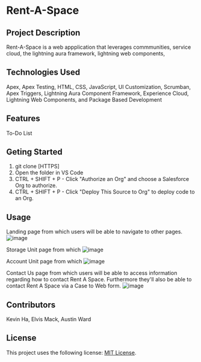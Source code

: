 # Rent-A-Space

## Project Description

Rent-A-Space is a web appplication that leverages commmunities, service cloud, the lightning aura framework, lightning web components, 

## Technologies Used

Apex, Apex Testing, HTML, CSS, JavaScript, UI Customization, Scrumban, Apex Triggers, Lightning Aura Component Framework, Experience Cloud, Lightning Web Components, and Package Based Development

## Features




To-Do List

## Geting Started
1. git clone [HTTPS]
2. Open the folder in VS Code
3. CTRL + SHIFT + P - Click "Authorize an Org" and choose a Salesforce Org to authorize.
4. CTRL + SHIFT + P - Click "Deploy This Source to Org" to deploy code to an Org.
  
  ## Usage
  Landing page from which users will be able to navigate to other pages.
![image](https://user-images.githubusercontent.com/29414102/147257825-f40b0940-709d-475c-be9f-ac56f3c54a21.png)

Storage Unit page from which
![image](https://user-images.githubusercontent.com/29414102/147257944-c28e3d50-10b6-4d4d-bb41-c7755b161fcc.png)

Account Unit page from which
![image](https://user-images.githubusercontent.com/29414102/147258004-ef5f8c36-4728-4b2f-889d-3d4b20cb8217.png)

Contact Us page from which users will be able to access information regarding how to contact Rent A Space. Furthermore they'll also be able to contact Rent A Space via a Case to Web form.
![image](https://user-images.githubusercontent.com/29414102/147258041-33096516-0477-435c-bf5c-9cbb0fdc99b7.png)

  ## Contributors
  Kevin Ha, Elvis Mack, Austin Ward

  ## License
This project uses the following license: [MIT License](https://choosealicense.com/licenses/mit/).
